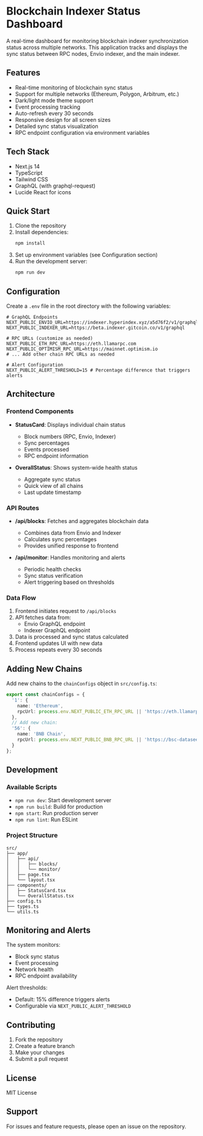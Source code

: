 # Blockchain Indexer Status Dashboard

A real-time dashboard for monitoring blockchain indexer synchronization status across multiple networks. This application tracks and displays the sync status between RPC nodes, Envio indexer, and the main indexer.

## Features

- Real-time monitoring of blockchain sync status
- Support for multiple networks (Ethereum, Polygon, Arbitrum, etc.)
- Dark/light mode theme support
- Event processing tracking
- Auto-refresh every 30 seconds
- Responsive design for all screen sizes
- Detailed sync status visualization
- RPC endpoint configuration via environment variables

## Tech Stack

- Next.js 14
- TypeScript
- Tailwind CSS
- GraphQL (with graphql-request)
- Lucide React for icons

## Quick Start

1. Clone the repository
2. Install dependencies:
   ```bash
   npm install
   ```
3. Set up environment variables (see Configuration section)
4. Run the development server:
   ```bash
   npm run dev
   ```

## Configuration

Create a `.env` file in the root directory with the following variables:

```env
# GraphQL Endpoints
NEXT_PUBLIC_ENVIO_URL=https://indexer.hyperindex.xyz/a5d76f2/v1/graphql
NEXT_PUBLIC_INDEXER_URL=https://beta.indexer.gitcoin.co/v1/graphql

# RPC URLs (customize as needed)
NEXT_PUBLIC_ETH_RPC_URL=https://eth.llamarpc.com
NEXT_PUBLIC_OPTIMISM_RPC_URL=https://mainnet.optimism.io
# ... Add other chain RPC URLs as needed

# Alert Configuration
NEXT_PUBLIC_ALERT_THRESHOLD=15 # Percentage difference that triggers alerts
```

## Architecture

### Frontend Components

- **StatusCard**: Displays individual chain status
  - Block numbers (RPC, Envio, Indexer)
  - Sync percentages
  - Events processed
  - RPC endpoint information

- **OverallStatus**: Shows system-wide health status
  - Aggregate sync status
  - Quick view of all chains
  - Last update timestamp

### API Routes

- **/api/blocks**: Fetches and aggregates blockchain data
  - Combines data from Envio and Indexer
  - Calculates sync percentages
  - Provides unified response to frontend

- **/api/monitor**: Handles monitoring and alerts
  - Periodic health checks
  - Sync status verification
  - Alert triggering based on thresholds

### Data Flow

1. Frontend initiates request to `/api/blocks`
2. API fetches data from:
   - Envio GraphQL endpoint
   - Indexer GraphQL endpoint
3. Data is processed and sync status calculated
4. Frontend updates UI with new data
5. Process repeats every 30 seconds

## Adding New Chains

Add new chains to the `chainConfigs` object in `src/config.ts`:

```typescript
export const chainConfigs = {
  '1': { 
    name: 'Ethereum',
    rpcUrl: process.env.NEXT_PUBLIC_ETH_RPC_URL || 'https://eth.llamarpc.com'
  },
  // Add new chain:
  '56': { 
    name: 'BNB Chain',
    rpcUrl: process.env.NEXT_PUBLIC_BNB_RPC_URL || 'https://bsc-dataseed.binance.org'
  }
};
```

## Development

### Available Scripts

- `npm run dev`: Start development server
- `npm run build`: Build for production
- `npm start`: Run production server
- `npm run lint`: Run ESLint

### Project Structure

```
src/
├── app/
│   ├── api/
│   │   ├── blocks/
│   │   └── monitor/
│   ├── page.tsx
│   └── layout.tsx
├── components/
│   ├── StatusCard.tsx
│   └── OverallStatus.tsx
├── config.ts
├── types.ts
└── utils.ts
```

## Monitoring and Alerts

The system monitors:
- Block sync status
- Event processing
- Network health
- RPC endpoint availability

Alert thresholds:
- Default: 15% difference triggers alerts
- Configurable via `NEXT_PUBLIC_ALERT_THRESHOLD`

## Contributing

1. Fork the repository
2. Create a feature branch
3. Make your changes
4. Submit a pull request

## License

MIT License

## Support

For issues and feature requests, please open an issue on the repository.